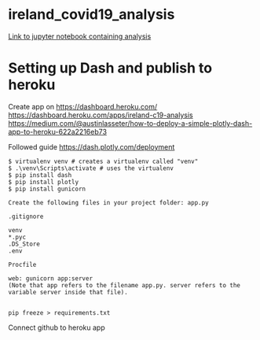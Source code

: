 # ireland_covid19_analysis
[Link to jupyter notebook containing analysis](https://github.com/davidrelihan/ireland_covid19_analysis/blob/master/ireland_c19_analysis.ipynb)

# Setting up Dash and publish to heroku
Create app on https://dashboard.heroku.com/
https://dashboard.heroku.com/apps/ireland-c19-analysis
https://medium.com/@austinlasseter/how-to-deploy-a-simple-plotly-dash-app-to-heroku-622a2216eb73

Followed guide https://dash.plotly.com/deployment

```
$ virtualenv venv # creates a virtualenv called "venv"
$ .\venv\Scripts\activate # uses the virtualenv
$ pip install dash
$ pip install plotly
$ pip install gunicorn

Create the following files in your project folder: app.py

.gitignore

venv
*.pyc
.DS_Store
.env

Procfile

web: gunicorn app:server
(Note that app refers to the filename app.py. server refers to the variable server inside that file).


pip freeze > requirements.txt
```

Connect github to heroku app